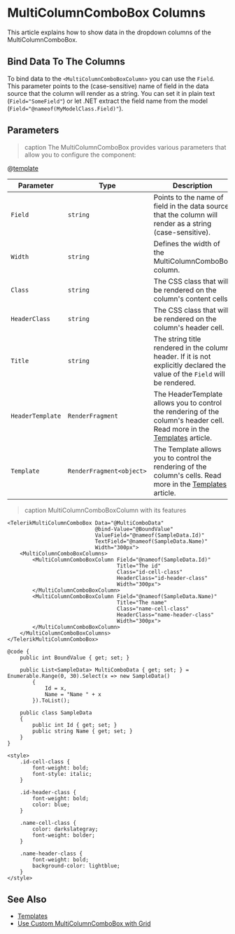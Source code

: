 
# MultiColumnComboBox Columns

This article explains how to show data in the dropdown columns of the MultiColumnComboBox.

## Bind Data To The Columns

To bind data to the `<MultiColumnComboBoxColumn>` you can use the `Field`. This parameter points to the (case-sensitive) name of field in the data source that the column will render as a string. You can set it in plain text (`Field="SomeField"`) or let .NET extract the field name from the model (`Field="@nameof(MyModelClass.Field)"`).

## Parameters

>caption The MultiColumnComboBox provides various parameters that allow you to configure the component:

@[template](/_contentTemplates/common/parameters-table-styles.md#table-layout)

| Parameter | Type | Description |
| --- | --- | --- |
| `Field` | `string` | Points to the name of field in the data source that the column will render as a string (case-sensitive). |
| `Width` | `string` | Defines the width of the MultiColumnComboBox column. |
| `Class` | `string` | The CSS class that will be rendered on the column's content cells. |
| `HeaderClass` | `string` | The CSS class that will be rendered on the column's header cell. |
| `Title` | `string` | The string title rendered in the column header. If it is not explicitly declared the value of the `Field` will be rendered. |
| `HeaderTemplate` | `RenderFragment` | The HeaderTemplate allows you to control the rendering of the column's header cell. Read more in the [Templates](slug:multicolumncombobox-columns-templates#headertemplate ) article. |
| `Template` | `RenderFragment<object>` | The Template allows you to control the rendering of the column's cells. Read more in the [Templates](slug:multicolumncombobox-columns-templates#template) article. |

>caption MultiColumnComboBoxColumn with its features

````RAZOR
<TelerikMultiColumnComboBox Data="@MultiComboData"
                            @bind-Value="@BoundValue"
                            ValueField="@nameof(SampleData.Id)"
                            TextField="@nameof(SampleData.Name)"
                            Width="300px">
    <MultiColumnComboBoxColumns>
        <MultiColumnComboBoxColumn Field="@nameof(SampleData.Id)"
                                   Title="The id"
                                   Class="id-cell-class"
                                   HeaderClass="id-header-class"
                                   Width="300px">
        </MultiColumnComboBoxColumn>
        <MultiColumnComboBoxColumn Field="@nameof(SampleData.Name)"
                                   Title="The name"
                                   Class="name-cell-class"
                                   HeaderClass="name-header-class"
                                   Width="300px">
        </MultiColumnComboBoxColumn>
    </MultiColumnComboBoxColumns>
</TelerikMultiColumnComboBox>

@code {
    public int BoundValue { get; set; }

    public List<SampleData> MultiComboData { get; set; } = Enumerable.Range(0, 30).Select(x => new SampleData()
        {
            Id = x,
            Name = "Name " + x
        }).ToList();

    public class SampleData
    {
        public int Id { get; set; }
        public string Name { get; set; }
    }
}

<style>
    .id-cell-class {
        font-weight: bold;
        font-style: italic;
    }

    .id-header-class {
        font-weight: bold;
        color: blue;
    }

    .name-cell-class {
        color: darkslategray;
        font-weight: bolder;
    }

    .name-header-class {
        font-weight: bold;
        background-color: lightblue;
    }
</style>
````

## See Also

* [Templates](slug:multicolumncombobox-templates)
* [Use Custom MultiColumnComboBox with Grid](slug:multicolumncombobox-kb-grid)
